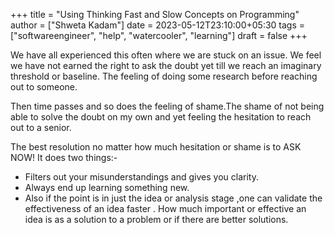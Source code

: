 +++
title = "Using Thinking Fast and Slow Concepts on Programming"
author = ["Shweta Kadam"]
date = 2023-05-12T23:10:00+05:30
tags = ["softwareengineer", "help", "watercooler", "learning"]
draft = false
+++

We have all experienced this often where we are stuck on an issue. We feel  we have not earned the right to ask the doubt yet till we reach an imaginary threshold or baseline.
The feeling of doing some research before reaching out to someone.

Then time passes and so does the feeling of shame.The shame of not being able to solve the doubt on my own and yet feeling the hesitation to reach out to a senior.

The best resolution no matter how much hesitation or shame is to ASK NOW!
It does two things:-

-   Filters out your misunderstandings and gives you clarity.
-   Always end up learning something new.
-   Also if the point is in just the idea or analysis stage ,one can validate the effectiveness of an idea faster . How much important or effective an idea is as a solution to a problem or if there are better solutions.
